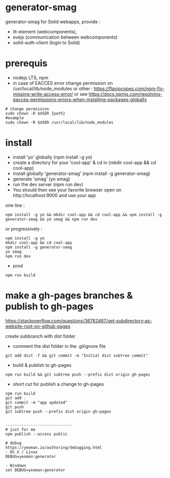 # generator-smag
generator-smag for Solid webapps, provide :
- lit-element (webcomponents),
- evejs (communication between webcomponents)
- solid-auth-client (login to Solid)

# prerequis
- nodejs LTS, npm
- in case of EACCES error change permission on /usr/local/lib/node_modules or other : https://flaviocopes.com/npm-fix-missing-write-access-error/ or see https://docs.npmjs.com/resolving-eacces-permissions-errors-when-installing-packages-globally

```
# change permission
sudo chown -R $USER {path}
#example
sudo chown -R $USER /usr/local/lib/node_modules
```

# install
- install 'yo' globally (npm install -g yo)
- create a directory for your 'cool-app' & cd in (mkdir cool-app && cd cool-app)
- install globally 'generator-smag' (npm install -g generator-smag)
- generate 'smag' (yo smag)
- run the dev server (npm run dev)
- You should then see your favorite browser open on http://localhost:9000 and use your app

one line :
```
npm install -g yo && mkdir cool-app && cd cool-app && npm install -g generator-smag && yo smag && npm run dev
```
or progressively :
```
npm install -g yo
mkdir cool-app && cd cool-app
npm install -g generator-smag
yo smag
npm run dev
```
- prod
```
npm run build
```

# make a gh-pages branches & publish to gh-pages
https://stackoverflow.com/questions/36782467/set-subdirectory-as-website-root-on-github-pages

create subbranch with dist folder
- comment the dist folder in the .gitignore file

```
git add dist -f && git commit -m "Initial dist subtree commit"
```

- build & publish to gh-pages

```
npm run build && git subtree push --prefix dist origin gh-pages

```

- short cut for publish a change to gh-pages
```
npm run build
git add .
git commit -m "app updated"
git push
git subtree push --prefix dist origin gh-pages


-----------------------------
# just for me
npm publish --access public

# debug
https://yeoman.io/authoring/debugging.html
- OS X / Linux
DEBUG=yeoman:generator

- Windows
set DEBUG=yeoman:generator
